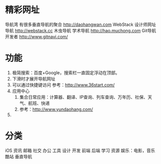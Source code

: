 
# 精彩网址
导航湾 有很多垂直导航的聚合 http://daohangwan.com
WebStack 设计师网址导航 http://webstack.cc
木虫导航 学术导航 http://hao.muchong.com
Git导航 开发者 http://www.gitnavi.com/

# 功能
1. 极简搜索：百度+Google，搜索栏一直固定浮动在顶部。
2. 下滑时才展开导航网址
3. 可以通过快捷键访问    参考：http://www.36start.com/
4. 应用中心
   1. 集合日常应用：计算器、翻译、IP查询、列车查询、万年历、社保、天气、航班、快递
   2. 参考：<http://www.yundaohang.com/>
5. 

# 分类

iOS
资讯
邮箱
社交
办公
工具
设计
开发
前端
后端
学习
资源
娱乐：电影，音乐
酷站
垂直导航

